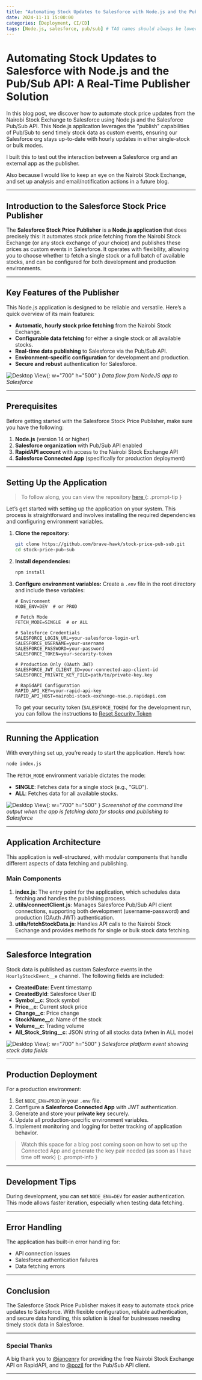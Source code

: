 ```yaml
---
title: "Automating Stock Updates to Salesforce with Node.js and the Pub/Sub API"
date: 2024-11-11 15:00:00
categories: [Deployment, CI/CD]
tags: [Node.js, salesforce, pub/sub] # TAG names should always be lowercase
---
```


# Automating Stock Updates to Salesforce with Node.js and the Pub/Sub API: A Real-Time Publisher Solution

In this blog post, we discover how to automate stock price updates from the Nairobi Stock Exchange to Salesforce using Node.js and the Salesforce Pub/Sub API. This Node.js application leverages the "publish" capabilities of Pub/Sub to send timely stock data as custom events, ensuring our Salesforce org stays up-to-date with hourly updates in either single-stock or bulk modes.

I built this to test out the interaction between a Salesforce org and an external app as the publisher.

Also because I would like to keep an eye on the Nairobi Stock Exchange, and set up analysis and email/notification actions in a future blog.

---

## Introduction to the Salesforce Stock Price Publisher

The **Salesforce Stock Price Publisher** is a **Node.js application** that does precisely this: it automates stock price fetching from the Nairobi Stock Exchange (or any stock exchange of your choice) and publishes these prices as custom events in Salesforce. It operates with flexibility, allowing you to choose whether to fetch a single stock or a full batch of available stocks, and can be configured for both development and production environments.

---

## Key Features of the Publisher

This Node.js application is designed to be reliable and versatile. Here’s a quick overview of its main features:

- **Automatic, hourly stock price fetching** from the Nairobi Stock Exchange.
- **Configurable data fetching** for either a single stock or all available stocks.
- **Real-time data publishing** to Salesforce via the Pub/Sub API.
- **Environment-specific configuration** for development and production.
- **Secure and robust** authentication for Salesforce.

![Desktop View](/assets/img/posts/nodeJs_to_salesforce.png){: w="700" h="500" }
_Data flow from NodeJS app to Salesforce_

---

## Prerequisites

Before getting started with the Salesforce Stock Price Publisher, make sure you have the following:

1. **Node.js** (version 14 or higher)
2. **Salesforce organization** with Pub/Sub API enabled
3. **RapidAPI account** with access to the Nairobi Stock Exchange API
4. **Salesforce Connected App** (specifically for production deployment)

---

## Setting Up the Application

> To follow along, you can view the repository [ here ](https://github.com/brave-hawk/stock-price-pub-sub)
{: .prompt-tip }

Let’s get started with setting up the application on your system. This process is straightforward and involves installing the required dependencies and configuring environment variables.

1. **Clone the repository:**

   ```bash
   git clone https://github.com/brave-hawk/stock-price-pub-sub.git
   cd stock-price-pub-sub
   ```

2. **Install dependencies:**

   ```bash
   npm install
   ```

3. **Configure environment variables:** Create a `.env` file in the root directory and include these variables:

   ```env
   # Environment
   NODE_ENV=DEV  # or PROD

   # Fetch Mode
   FETCH_MODE=SINGLE  # or ALL

   # Salesforce Credentials
   SALESFORCE_LOGIN_URL=your-salesforce-login-url
   SALESFORCE_USERNAME=your-username
   SALESFORCE_PASSWORD=your-password
   SALESFORCE_TOKEN=your-security-token

   # Production Only (OAuth JWT)
   SALESFORCE_JWT_CLIENT_ID=your-connected-app-client-id
   SALESFORCE_PRIVATE_KEY_FILE=path/to/private-key.key

   # RapidAPI Configuration
   RAPID_API_KEY=your-rapid-api-key
   RAPID_API_HOST=nairobi-stock-exchange-nse.p.rapidapi.com
   ```

   To get your security token (`SALESFORCE_TOKEN`) for the development run, you can follow the instructions to
   [ Reset Security Token ](https://help.salesforce.com/s/articleView?id=xcloud.user_security_token.htm&type=5)

---

## Running the Application

With everything set up, you’re ready to start the application. Here’s how:

```bash
node index.js
```

The `FETCH_MODE` environment variable dictates the mode:

- **SINGLE**: Fetches data for a single stock (e.g., "GLD").
- **ALL**: Fetches data for all available stocks.

![Desktop View](/assets/img/posts/nodeJS_publish_single_stock.png){: w="700" h="500" }
_Screenshot of the command line output when the app is fetching data for stocks and publishing to Salesforce_

---

## Application Architecture

This application is well-structured, with modular components that handle different aspects of data fetching and publishing.

### Main Components

1. **index.js**: The entry point for the application, which schedules data fetching and handles the publishing process.
2. **utils/connectClient.js**: Manages Salesforce Pub/Sub API client connections, supporting both development (username-password) and production (OAuth JWT) authentication.
3. **utils/fetchStockData.js**: Handles API calls to the Nairobi Stock Exchange and provides methods for single or bulk stock data fetching.

---

## Salesforce Integration

Stock data is published as custom Salesforce events in the `HourlyStockEvent__e` channel. The following fields are included:

- **CreatedDate**: Event timestamp
- **CreatedById**: Salesforce User ID
- **Symbol\_\_c**: Stock symbol
- **Price\_\_c**: Current stock price
- **Change\_\_c**: Price change
- **StockName\_\_c**: Name of the stock
- **Volume\_\_c**: Trading volume
- **All_Stock_String\_\_c**: JSON string of all stocks data (when in ALL mode)

![Desktop View](/assets/img/posts/Hourly_stock_event_platformEvent.png){: w="700" h="500" }
_Salesforce platform event showing stock data fields_

---

## Production Deployment

For a production environment:

1. Set `NODE_ENV=PROD` in your `.env` file.
2. Configure a **Salesforce Connected App** with JWT authentication.
3. Generate and store your **private key** securely.
4. Update all production-specific environment variables.
5. Implement monitoring and logging for better tracking of application behavior.

> Watch this space for a blog post coming soon on how to set up the Connected App and generate the key pair needed (as soon as I have time off work)
{: .prompt-info }

---

## Development Tips

During development, you can set `NODE_ENV=DEV` for easier authentication. This mode allows faster iteration, especially when testing data fetching.

---

## Error Handling

The application has built-in error handling for:

- API connection issues
- Salesforce authentication failures
- Data fetching errors

---

## Conclusion

The Salesforce Stock Price Publisher makes it easy to automate stock price updates to Salesforce. With flexible configuration, reliable authentication, and secure data handling, this solution is ideal for businesses needing timely stock data in Salesforce.

---

### Special Thanks

A big thank you to [@iancenry](https://github.com/iancenry) for providing the free Nairobi Stock Exchange API on RapidAPI, and to [@pozil](https://github.com/pozil) for the Pub/Sub API client.

---
